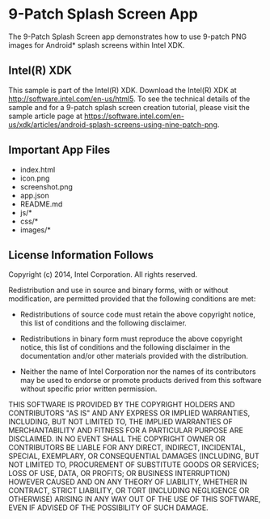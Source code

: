 9-Patch Splash Screen App
============================
The 9-Patch Splash Screen app demonstrates how to use 9-patch PNG images for Android* splash screens within Intel XDK. 

Intel(R) XDK 
-------------------------------------------
This sample is part of the Intel(R) XDK. 
Download the Intel(R) XDK at http://software.intel.com/en-us/html5. To see the technical details of the sample and for a 9-patch splash screen creation tutorial, 
please visit the sample article page at https://software.intel.com/en-us/xdk/articles/android-splash-screens-using-nine-patch-png.


Important App Files
---------------------------
* index.html
* icon.png
* screenshot.png
* app.json
* README.md
* js/*
* css/*
* images/*

License Information Follows
---------------------------
Copyright (c) 2014, Intel Corporation. All rights reserved.

Redistribution and use in source and binary forms, with or without modification, 
are permitted provided that the following conditions are met:

- Redistributions of source code must retain the above copyright notice, 
  this list of conditions and the following disclaimer.

- Redistributions in binary form must reproduce the above copyright notice, 
  this list of conditions and the following disclaimer in the documentation 
  and/or other materials provided with the distribution.

- Neither the name of Intel Corporation nor the names of its contributors 
  may be used to endorse or promote products derived from this software 
  without specific prior written permission.

THIS SOFTWARE IS PROVIDED BY THE COPYRIGHT HOLDERS AND CONTRIBUTORS "AS IS" 
AND ANY EXPRESS OR IMPLIED WARRANTIES, INCLUDING, BUT NOT LIMITED TO, 
THE IMPLIED WARRANTIES OF MERCHANTABILITY AND FITNESS FOR A PARTICULAR PURPOSE 
ARE DISCLAIMED. IN NO EVENT SHALL THE COPYRIGHT OWNER OR CONTRIBUTORS BE 
LIABLE FOR ANY DIRECT, INDIRECT, INCIDENTAL, SPECIAL, EXEMPLARY, OR 
CONSEQUENTIAL DAMAGES (INCLUDING, BUT NOT LIMITED TO, PROCUREMENT OF SUBSTITUTE 
GOODS OR SERVICES; LOSS OF USE, DATA, OR PROFITS; OR BUSINESS INTERRUPTION) 
HOWEVER CAUSED AND ON ANY THEORY OF LIABILITY, WHETHER IN CONTRACT, STRICT 
LIABILITY, OR TORT (INCLUDING NEGLIGENCE OR OTHERWISE) ARISING IN ANY WAY OUT 
OF THE USE OF THIS SOFTWARE, EVEN IF ADVISED OF THE POSSIBILITY OF SUCH DAMAGE.



